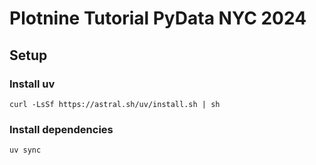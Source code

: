 # Plotnine Tutorial PyData NYC 2024


## Setup


### Install uv

```
curl -LsSf https://astral.sh/uv/install.sh | sh
```


### Install dependencies

```
uv sync
```
